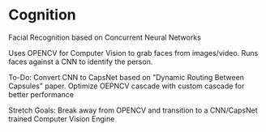 # Cognition
Facial Recognition based on Concurrent Neural Networks

Uses OPENCV for Computer Vision to grab faces from images/video.
Runs faces against a CNN to identify the person.

To-Do:
Convert CNN to CapsNet based on "Dynamic Routing Between Capsules" paper.
Optimize OEPNCV cascade with custom cascade for better performance


Stretch Goals:
Break away from OPENCV and transition to a CNN/CapsNet trained Computer Vision Engine
